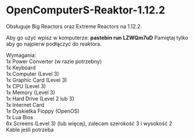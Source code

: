 # OpenComputerS-Reaktor-1.12.2
Obsługuje Big Reactors oraz Extreme Reactors na 1.12.2.<br/>

Aby go użyć wpisz w komputerze: **pastebin run LZWQm7uD**
Pamiętaj tylko aby go najpierw podłączyć do reaktora.


Wymagania:<br/>
1x Power Converter (w razie potrzebny)<br/>
1x Keyboard<br/>
1x Computer (Level 3)<br/>
1x Graphic Card (Level 3)<br/>
1x CPU (Level 3)<br/>
1x Memory (Level 3)<br/>
1x Hard Drive (Level 2 lub 3)<br/>
1x Internet Card<br/>
1x Dyskietka Floppy (OpenOS)<br/>
1x Lua Bios<br/>
6x Screens (Level 3) (lub więcej), zalecam szerokość 3 i wysokość 2<br/>
Kable jeśli potrzeba
